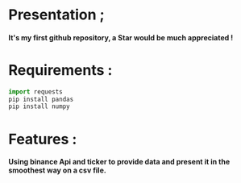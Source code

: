 #  Presentation ; 
#### It's my first github repository, a Star would be much appreciated ! 

#  Requirements : 
```python
import requests
pip install pandas
pip install numpy
```
#  Features : 

#### Using binance Api and ticker to provide data and present it in the smoothest way on a csv file.

